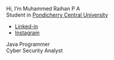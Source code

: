  Hi, I’m Muhammed Raihan P A<br>
 Student in [Pondicherry Central University](https://www.google.com/search?q=pondicherry+university)
- [Linked-in](https://www.linkedin.com/in/raihan-io/)
- [Instagram](https://www.instagram.com/raihan.io/)

Java Programmer<br>
Cyber Security Analyst


